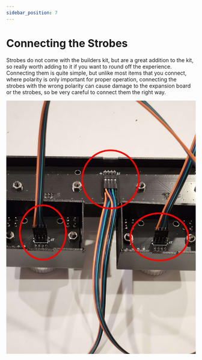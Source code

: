 ```yaml
---
sidebar_position: 7
---
```


# Connecting the Strobes

Strobes do not come with the builders kit, but are a great addition to the kit, so really worth adding to it if you want to round off the experience. Connecting them is quite simple, but unlike most items that you connect, where polarity is only important for proper operation, connecting the strobes with the wrong polarity can cause damage to the expansion board or the strobes, so be very careful to connect them the right way.

![image](./img/BuildersKit16.jpg)
